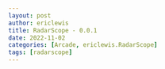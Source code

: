 ```yaml
---
layout: post
author: ericlewis
title: RadarScope - 0.0.1
date: 2022-11-02
categories: [Arcade, ericlewis.RadarScope]
tags: [radarscope]
---
```


